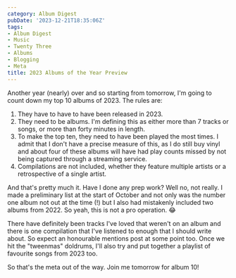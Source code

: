 ```yaml
---
category: Album Digest
pubDate: '2023-12-21T18:35:06Z'
tags:
- Album Digest
- Music
- Twenty Three
- Albums
- Blogging
- Meta
title: 2023 Albums of the Year Preview
---
```

Another year (nearly) over and so starting from tomorrow, I'm going to count down my top 10 albums of 2023. The rules are:

1. They have to have to have been released in 2023.
2. They need to be albums. I'm defining this as either more than 7 tracks or songs, or more than forty minutes in length.
3. To make the top ten, they need to have been played the most times. I admit that I don't have a precise measure of this, as I do still buy vinyl and about four of these albums will have had play counts missed by not being captured through a streaming service.
4. Compilations are not included, whether they feature multiple artists or a retrospective of a single artist.

And that's pretty much it. Have I done any prep work? Well no, not really. I made a preliminary list at the start of October and not only was the number one album not out at the time (!) but I also had mistakenly included two albums from 2022. So yeah, this is not a pro operation. 😂

There have definitely been tracks I've loved that weren't on an album and there is one compilation that I've listened to enough that I should write about. So expect an honourable mentions post at some point too. Once we hit the "tweenmas" doldrums, I'll also try and put together a playlist of favourite songs from 2023 too.

So that's the meta out of the way. Join me tomorrow for album 10!